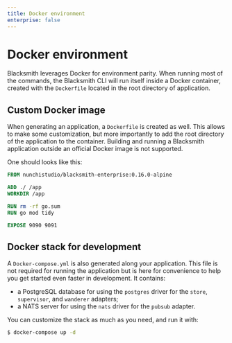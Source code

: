 ```yaml
---
title: Docker environment
enterprise: false
---
```


# Docker environment

Blacksmith leverages Docker for environment parity. When running most of the
commands, the Blacksmith CLI will run itself inside a Docker container, created
with the `Dockerfile` located in the root directory of application.

## Custom Docker image

When generating an application, a `Dockerfile` is created as well. This allows to
make some customization, but more importantly to add the root directory of the
application to the container. Building and running a Blacksmith application outside
an official Docker image is not supported.

One should looks like this:
```dockerfile
FROM nunchistudio/blacksmith-enterprise:0.16.0-alpine

ADD ./ /app
WORKDIR /app

RUN rm -rf go.sum
RUN go mod tidy

EXPOSE 9090 9091

```

## Docker stack for development

A `Docker-compose.yml` is also generated along your application. This file is not
required for running the application but is here for convenience to help you get
started even faster in development. It contains:
- a PostgreSQL database for using the `postgres` driver for the `store`,
  `supervisor`, and `wanderer` adapters;
- a NATS server for using the `nats` driver for the `pubsub` adapter.

You can customize the stack as much as you need, and run it with:
```bash
$ docker-compose up -d

```

